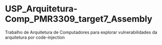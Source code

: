 # USP_Arquitetura-Comp_PMR3309_target7_Assembly
Trabalho de Arquitetura de Computadores para explorar vulnerabilidades da arquitetura por code-injection
